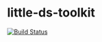 little-ds-toolkit
=================
[![Build Status](https://travis-ci.org/sithmel/little-ds-toolkit.svg?branch=master)](https://travis-ci.org/sithmel/little-ds-toolkit)
